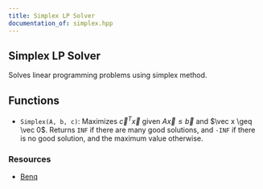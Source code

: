 ```yaml
---
title: Simplex LP Solver
documentation_of: simplex.hpp
---
```


## Simplex LP Solver

Solves linear programming problems using simplex method. 

## Functions
- `Simplex(A, b, c)`: Maximizes $\vec{c}^T \vec x$ given $A \vec x \leq \vec b$ and $\vec x \geq \vec 0$. Returns `INF` if there are many good solutions, and `-INF` if there is no good solution, and the maximum value otherwise. 

### Resources
- [Benq](https://github.com/bqi343/USACO/blob/4aa96cd195a770c3a7f8977441020036d84b4f24/Implementations/content/numerical/Misc/Simplex.h)

